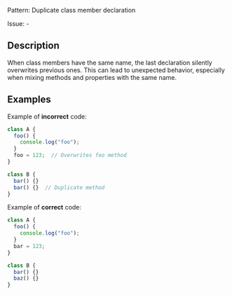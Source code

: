 Pattern: Duplicate class member declaration

Issue: -

## Description

When class members have the same name, the last declaration silently overwrites previous ones. This can lead to unexpected behavior, especially when mixing methods and properties with the same name.

## Examples

Example of **incorrect** code:
```javascript
class A {
  foo() {
    console.log("foo");
  }
  foo = 123;  // Overwrites foo method
}

class B {
  bar() {}
  bar() {}  // Duplicate method
}
```

Example of **correct** code:
```javascript
class A {
  foo() {
    console.log("foo");
  }
  bar = 123;
}

class B {
  bar() {}
  baz() {}
}
```